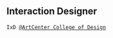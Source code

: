 ## Interaction Designer
<div><code>IxD <a href="https://www.artcenter.edu/">@ArtCenter College of Design</a></code></div>
